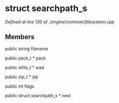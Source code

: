 # struct searchpath_s

*Defined at line 130 of ./engine/common/filesystem.cpp*

## Members

public string filename

public pack_t * pack

public wfile_t * wad

public zip_t * zip

public int flags

public struct searchpath_s * next



